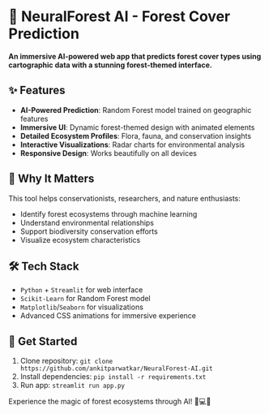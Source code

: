 # 🌲 NeuralForest AI - Forest Cover Prediction

**An immersive AI-powered web app that predicts forest cover types using cartographic data with a stunning forest-themed interface.**

## ✨ Features
- **AI-Powered Prediction**: Random Forest model trained on geographic features
- **Immersive UI**: Dynamic forest-themed design with animated elements
- **Detailed Ecosystem Profiles**: Flora, fauna, and conservation insights
- **Interactive Visualizations**: Radar charts for environmental analysis
- **Responsive Design**: Works beautifully on all devices

## 🌳 Why It Matters
This tool helps conservationists, researchers, and nature enthusiasts:
- Identify forest ecosystems through machine learning
- Understand environmental relationships
- Support biodiversity conservation efforts
- Visualize ecosystem characteristics

## 🛠️ Tech Stack
- `Python` + `Streamlit` for web interface
- `Scikit-Learn` for Random Forest model
- `Matplotlib`/`Seaborn` for visualizations
- Advanced CSS animations for immersive experience

## 🌿 Get Started
1. Clone repository: `git clone https://github.com/ankitparwatkar/NeuralForest-AI.git`
2. Install dependencies: `pip install -r requirements.txt`
3. Run app: `streamlit run app.py`

Experience the magic of forest ecosystems through AI! 🌲💻🌳
